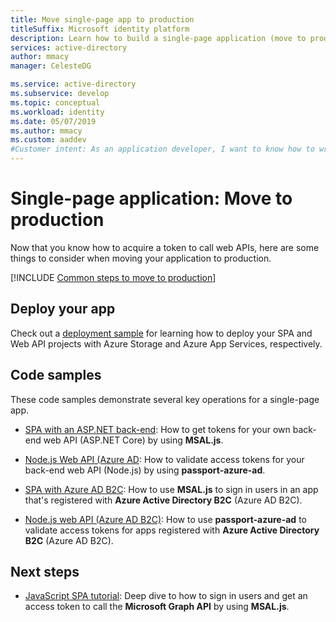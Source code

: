 ```yaml
---
title: Move single-page app to production
titleSuffix: Microsoft identity platform
description: Learn how to build a single-page application (move to production)
services: active-directory
author: mmacy
manager: CelesteDG

ms.service: active-directory
ms.subservice: develop
ms.topic: conceptual
ms.workload: identity
ms.date: 05/07/2019
ms.author: mmacy
ms.custom: aaddev
#Customer intent: As an application developer, I want to know how to write a single-page application by using the Microsoft identity platform.
---
```


# Single-page application: Move to production

Now that you know how to acquire a token to call web APIs, here are some things to consider when moving your application to production.

[!INCLUDE [Common steps to move to production](../../../includes/active-directory-develop-scenarios-production.md)]

## Deploy your app

Check out a [deployment sample](https://github.com/Azure-Samples/ms-identity-javascript-angular-spa-aspnet-webapi-multitenant/tree/master/Chapter3) for learning how to deploy your SPA and Web API projects with Azure Storage and Azure App Services, respectively.

## Code samples

These code samples demonstrate several key operations for a single-page app.
- [SPA with an ASP.NET back-end](https://github.com/Azure-Samples/ms-identity-javascript-angular-spa-aspnetcore-webapi): How to get tokens for your own back-end web API (ASP.NET Core) by using **MSAL.js**.

- [Node.js Web API (Azure AD](https://github.com/Azure-Samples/active-directory-javascript-nodejs-webapi-v2): How to validate access tokens for your back-end web API (Node.js) by using **passport-azure-ad**.

- [SPA with Azure AD B2C](https://github.com/Azure-Samples/ms-identity-b2c-javascript-spa): How to use **MSAL.js** to sign in users in an app that's registered with **Azure Active Directory B2C** (Azure AD B2C).

- [Node.js web API (Azure AD B2C)](https://github.com/Azure-Samples/active-directory-b2c-javascript-nodejs-webapi): How to use **passport-azure-ad** to validate access tokens for apps registered with **Azure Active Directory B2C** (Azure AD B2C).

## Next steps

- [JavaScript SPA tutorial](./tutorial-v2-javascript-auth-code.md): Deep dive to how to sign in users and get an access token to call the **Microsoft Graph API** by using **MSAL.js**.